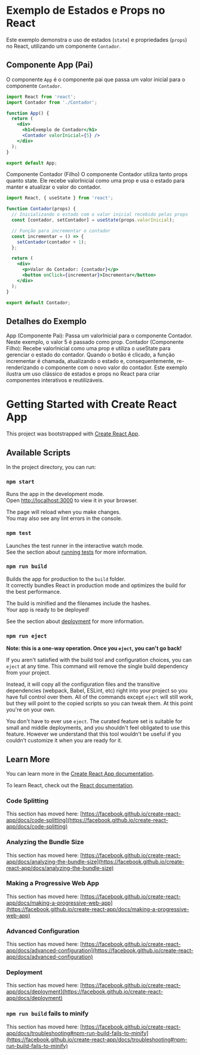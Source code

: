 # Exemplo de Estados e Props no React

Este exemplo demonstra o uso de estados (`state`) e propriedades (`props`) no React, utilizando um componente `Contador`.

## Componente App (Pai)

O componente `App` é o componente pai que passa um valor inicial para o componente `Contador`.

```jsx
import React from 'react';
import Contador from './Contador';

function App() {
  return (
    <div>
      <h1>Exemplo de Contador</h1>
      <Contador valorInicial={5} />
    </div>
  );
}

export default App;
```

Componente Contador (Filho)
O componente Contador utiliza tanto props quanto state. Ele recebe valorInicial como uma prop e usa o estado para manter e atualizar o valor do contador.

```jsx
import React, { useState } from 'react';

function Contador(props) {
  // Inicializando o estado com o valor inicial recebido pelas props
  const [contador, setContador] = useState(props.valorInicial);

  // Função para incrementar o contador
  const incrementar = () => {
    setContador(contador + 1);
  };

  return (
    <div>
      <p>Valor do Contador: {contador}</p>
      <button onClick={incrementar}>Incrementar</button>
    </div>
  );
}

export default Contador;
```

## Detalhes do Exemplo
App (Componente Pai): Passa um valorInicial para o componente Contador. Neste exemplo, o valor 5 é passado como prop.
Contador (Componente Filho): Recebe valorInicial como uma prop e utiliza o useState para gerenciar o estado do contador. Quando o botão é clicado, a função incrementar é chamada, atualizando o estado e, consequentemente, re-renderizando o componente com o novo valor do contador.
Este exemplo ilustra um uso clássico de estados e props no React para criar componentes interativos e reutilizáveis.


# Getting Started with Create React App

This project was bootstrapped with [Create React App](https://github.com/facebook/create-react-app).

## Available Scripts

In the project directory, you can run:

### `npm start`

Runs the app in the development mode.\
Open [http://localhost:3000](http://localhost:3000) to view it in your browser.

The page will reload when you make changes.\
You may also see any lint errors in the console.

### `npm test`

Launches the test runner in the interactive watch mode.\
See the section about [running tests](https://facebook.github.io/create-react-app/docs/running-tests) for more information.

### `npm run build`

Builds the app for production to the `build` folder.\
It correctly bundles React in production mode and optimizes the build for the best performance.

The build is minified and the filenames include the hashes.\
Your app is ready to be deployed!

See the section about [deployment](https://facebook.github.io/create-react-app/docs/deployment) for more information.

### `npm run eject`

**Note: this is a one-way operation. Once you `eject`, you can't go back!**

If you aren't satisfied with the build tool and configuration choices, you can `eject` at any time. This command will remove the single build dependency from your project.

Instead, it will copy all the configuration files and the transitive dependencies (webpack, Babel, ESLint, etc) right into your project so you have full control over them. All of the commands except `eject` will still work, but they will point to the copied scripts so you can tweak them. At this point you're on your own.

You don't have to ever use `eject`. The curated feature set is suitable for small and middle deployments, and you shouldn't feel obligated to use this feature. However we understand that this tool wouldn't be useful if you couldn't customize it when you are ready for it.

## Learn More

You can learn more in the [Create React App documentation](https://facebook.github.io/create-react-app/docs/getting-started).

To learn React, check out the [React documentation](https://reactjs.org/).

### Code Splitting

This section has moved here: [https://facebook.github.io/create-react-app/docs/code-splitting](https://facebook.github.io/create-react-app/docs/code-splitting)

### Analyzing the Bundle Size

This section has moved here: [https://facebook.github.io/create-react-app/docs/analyzing-the-bundle-size](https://facebook.github.io/create-react-app/docs/analyzing-the-bundle-size)

### Making a Progressive Web App

This section has moved here: [https://facebook.github.io/create-react-app/docs/making-a-progressive-web-app](https://facebook.github.io/create-react-app/docs/making-a-progressive-web-app)

### Advanced Configuration

This section has moved here: [https://facebook.github.io/create-react-app/docs/advanced-configuration](https://facebook.github.io/create-react-app/docs/advanced-configuration)

### Deployment

This section has moved here: [https://facebook.github.io/create-react-app/docs/deployment](https://facebook.github.io/create-react-app/docs/deployment)

### `npm run build` fails to minify

This section has moved here: [https://facebook.github.io/create-react-app/docs/troubleshooting#npm-run-build-fails-to-minify](https://facebook.github.io/create-react-app/docs/troubleshooting#npm-run-build-fails-to-minify)

